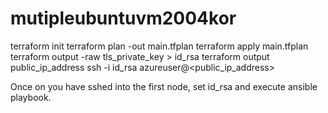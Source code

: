 # mutipleubuntuvm2004kor
terraform init
terraform plan -out main.tfplan
terraform apply main.tfplan
terraform output -raw tls_private_key > id_rsa
terraform output public_ip_address
ssh -i id_rsa azureuser@<public_ip_address>

Once on you have sshed into the first node, set id_rsa and execute ansible playbook.
